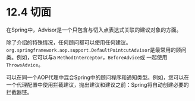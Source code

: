 # 12.4 切面

在Spring中，Advisor是一个只包含与切入点表达式关联的建议对象的方面。

除了介绍的特殊情况，任何顾问都可以使用任何建议。 `org.springframework.aop.support.DefaultPointcutAdvisor`是最常用的顾问类。例如，它可以与a `MethodInterceptor`，`BeforeAdvice`或 一起使用`ThrowsAdvice`。

可以在同一个AOP代理中混合Spring中的顾问程序和通知类型。例如，您可以在一个代理配置中使用拦截建议，抛出建议和建议之前：Spring将自动创建必要的拦截器链。